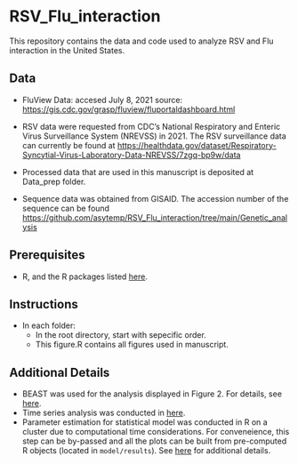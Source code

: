 # RSV_Flu_interaction
This repository contains the data and code used to analyze RSV and Flu interaction in the United States.

## Data

* FluView Data: accesed July 8, 2021
source: https://gis.cdc.gov/grasp/fluview/fluportaldashboard.html
* RSV data were requested from CDC’s National Respiratory and Enteric Virus Surveillance System (NREVSS) in 2021. The RSV surveillance data can currently be found at https://healthdata.gov/dataset/Respiratory-Syncytial-Virus-Laboratory-Data-NREVSS/7zgq-bp9w/data
* Processed data that are used in this manuscript is deposited at Data_prep folder.

* Sequence data was obtained from GISAID. The accession number of the sequence can be found https://github.com/asytemp/RSV_Flu_interaction/tree/main/Genetic_analysis


## Prerequisites
* R, and the R packages listed [here](./src/libraries.R).


## Instructions
* In each folder:
    - In the root directory, start with sepecific order.
    - This figure.R contains all figures used in manuscript.


## Additional Details

* BEAST was used for the analysis displayed in Figure 2. For details, see [here](Genetic_analysis/README.md).
* Time series analysis was conducted in [here](Data_prep/).
* Parameter estimation for statistical model was conducted in R on a cluster due to computational time considerations. For conveneience, this step can be by-passed and all the plots can be built from pre-computed R objects (located in `model/results`). See [here](model/README.md) for additional details.
